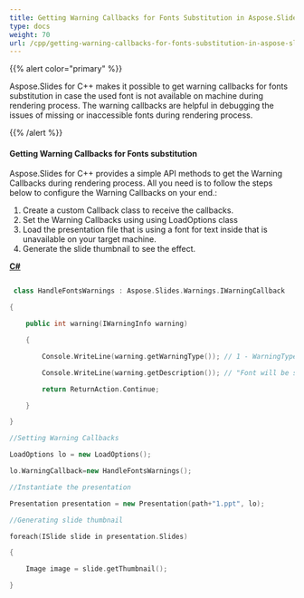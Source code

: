 ```yaml
---
title: Getting Warning Callbacks for Fonts Substitution in Aspose.Slides
type: docs
weight: 70
url: /cpp/getting-warning-callbacks-for-fonts-substitution-in-aspose-slides/
---
```


{{% alert color="primary" %}} 

Aspose.Slides for C++ makes it possible to get warning callbacks for fonts substitution in case the used font is not available on machine during rendering process. The warning callbacks are helpful in debugging the issues of missing or inaccessible fonts during rendering process.

{{% /alert %}} 
#### **Getting Warning Callbacks for Fonts substitution**
Aspose.Slides for C++ provides a simple API methods to get the Warning Callbacks during rendering process. All you need is to follow the steps below to configure the Warning Callbacks on your end.:

1. Create a custom Callback class to receive the callbacks.
1. Set the Warning Callbacks using using LoadOptions class
1. Load the presentation file that is using a font for text inside that is unavailable on your target machine.
1. Generate the slide thumbnail to see the effect.

[**C#**]()

``` cpp

 class HandleFontsWarnings : Aspose.Slides.Warnings.IWarningCallback

{

    public int warning(IWarningInfo warning)

    {

        Console.WriteLine(warning.getWarningType()); // 1 - WarningType.DataLoss

        Console.WriteLine(warning.getDescription()); // "Font will be substituted from X to Y"

        return ReturnAction.Continue;

    }

}

//Setting Warning Callbacks

LoadOptions lo = new LoadOptions();

lo.WarningCallback=new HandleFontsWarnings();

//Instantiate the presentation

Presentation presentation = new Presentation(path+"1.ppt", lo);

//Generating slide thumbnail

foreach(ISlide slide in presentation.Slides)

{

	Image image = slide.getThumbnail();

}


```




